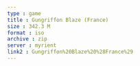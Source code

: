 ```yaml
---
type : game
title : Gungriffon Blaze (France)
size : 342.3 M
format : iso
archive : zip
server : myrient
link2 : Gungriffon%20Blaze%20%28France%29
---
```


